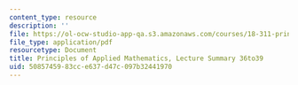 ```yaml
---
content_type: resource
description: ''
file: https://ol-ocw-studio-app-qa.s3.amazonaws.com/courses/18-311-principles-of-applied-mathematics-spring-2014/5085745983cce637d47c097b32441970_MIT18_311S14_Lecture36to39.pdf
file_type: application/pdf
resourcetype: Document
title: Principles of Applied Mathematics, Lecture Summary 36to39
uid: 50857459-83cc-e637-d47c-097b32441970
---
```

